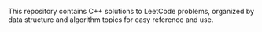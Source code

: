 This repository contains C++ solutions to LeetCode problems, organized by data structure and algorithm topics for easy reference and use.

 
 
